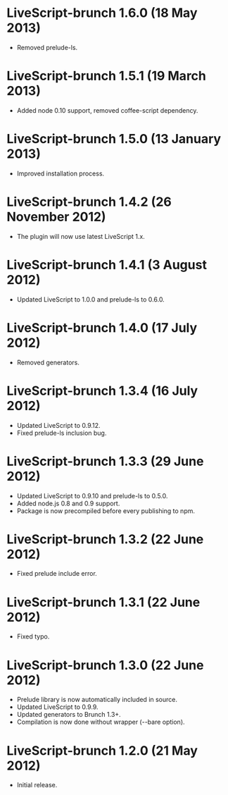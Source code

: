 # LiveScript-brunch 1.6.0 (18 May 2013)
* Removed prelude-ls.

# LiveScript-brunch 1.5.1 (19 March 2013)
* Added node 0.10 support, removed coffee-script dependency.

# LiveScript-brunch 1.5.0 (13 January 2013)
* Improved installation process.

# LiveScript-brunch 1.4.2 (26 November 2012)
* The plugin will now use latest LiveScript 1.x.

# LiveScript-brunch 1.4.1 (3 August 2012)
* Updated LiveScript to 1.0.0 and prelude-ls to 0.6.0.

# LiveScript-brunch 1.4.0 (17 July 2012)
* Removed generators.

# LiveScript-brunch 1.3.4 (16 July 2012)
* Updated LiveScript to 0.9.12.
* Fixed prelude-ls inclusion bug.

# LiveScript-brunch 1.3.3 (29 June 2012)
* Updated LiveScript to 0.9.10 and prelude-ls to 0.5.0.
* Added node.js 0.8 and 0.9 support.
* Package is now precompiled before every publishing to npm.

# LiveScript-brunch 1.3.2 (22 June 2012)
* Fixed prelude include error.

# LiveScript-brunch 1.3.1 (22 June 2012)
* Fixed typo.

# LiveScript-brunch 1.3.0 (22 June 2012)
* Prelude library is now automatically included in source.
* Updated LiveScript to 0.9.9.
* Updated generators to Brunch 1.3+.
* Compilation is now done without wrapper (--bare option).

# LiveScript-brunch 1.2.0 (21 May 2012)
* Initial release.
